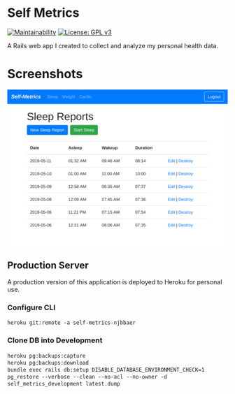 # Self Metrics

[![Maintainability](https://api.codeclimate.com/v1/badges/97d3f6de5aca55f1f21b/maintainability)](https://codeclimate.com/github/njbbaer/self-metrics/maintainability)
[![License: GPL v3](https://img.shields.io/badge/License-GPLv3-blue.svg)](https://www.gnu.org/licenses/gpl-3.0)

A Rails web app I created to collect and analyze my personal health data.

# Screenshots
![self-metrics-screenshot](/app/assets/images/self-metrics.png)

## Production Server
A production version of this application is deployed to Heroku for personal use.

### Configure CLI
```
heroku git:remote -a self-metrics-njbbaer
```

### Clone DB into Development
```
heroku pg:backups:capture
heroku pg:backups:download
bundle exec rails db:setup DISABLE_DATABASE_ENVIRONMENT_CHECK=1
pg_restore --verbose --clean --no-acl --no-owner -d self_metrics_development latest.dump
```